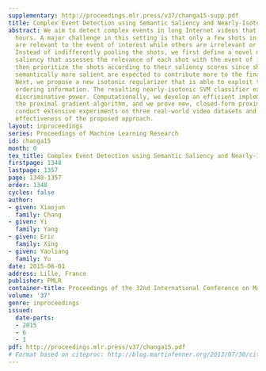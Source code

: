 ```yaml
---
supplementary: http://proceedings.mlr.press/v37/changa15-supp.pdf
title: Complex Event Detection using Semantic Saliency and Nearly-Isotonic SVM
abstract: We aim to detect complex events in long Internet videos that may last for
  hours. A major challenge in this setting is that only a few shots in a long video
  are relevant to the event of interest while others are irrelevant or even misleading.
  Instead of indifferently pooling the shots, we first define a novel notion of semantic
  saliency that assesses the relevance of each shot with the event of interest. We
  then prioritize the shots according to their saliency scores since shots that are
  semantically more salient are expected to contribute more to the final event detector.
  Next, we propose a new isotonic regularizer that is able to exploit the semantic
  ordering information. The resulting nearly-isotonic SVM classifier exhibits higher
  discriminative power. Computationally, we develop an efficient implementation using
  the proximal gradient algorithm, and we prove new, closed-form proximal steps. We
  conduct extensive experiments on three real-world video datasets and confirm the
  effectiveness of the proposed approach.
layout: inproceedings
series: Proceedings of Machine Learning Research
id: changa15
month: 0
tex_title: Complex Event Detection using Semantic Saliency and Nearly-Isotonic SVM
firstpage: 1348
lastpage: 1357
page: 1348-1357
order: 1348
cycles: false
author:
- given: Xiaojun
  family: Chang
- given: Yi
  family: Yang
- given: Eric
  family: Xing
- given: Yaoliang
  family: Yu
date: 2015-06-01
address: Lille, France
publisher: PMLR
container-title: Proceedings of the 32nd International Conference on Machine Learning
volume: '37'
genre: inproceedings
issued:
  date-parts:
  - 2015
  - 6
  - 1
pdf: http://proceedings.mlr.press/v37/changa15.pdf
# Format based on citeproc: http://blog.martinfenner.org/2013/07/30/citeproc-yaml-for-bibliographies/
---
```

